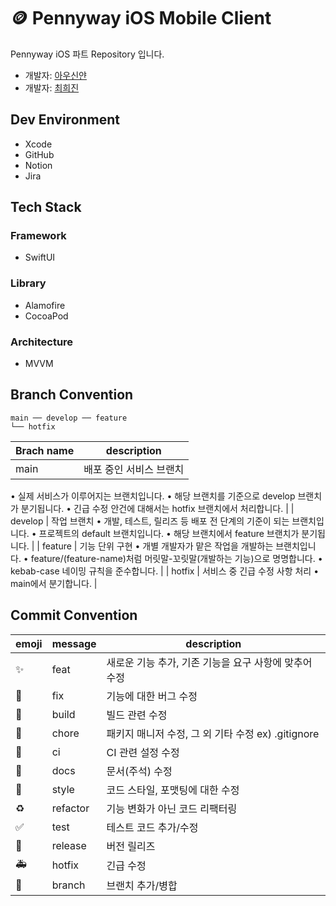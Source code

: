 # 🪙 Pennyway iOS Mobile Client

Pennyway iOS 파트 Repository 입니다.

- 개발자: [아우신얀](https://github.com/yanni13)
- 개발자: [최희진](https://github.com/heejinnn)

## Dev Environment
- Xcode
- GitHub
- Notion
- Jira

## Tech Stack

### Framework
- SwiftUI

### Library

- Alamofire
- CocoaPod

### Architecture
- MVVM



## Branch Convention

```
main ── develop ── feature
└── hotfix
```

| Brach name | description |
| --- | --- |
| main | 배포 중인 서비스 브랜치
• 실제 서비스가 이루어지는 브랜치입니다.
• 해당 브랜치를 기준으로 develop 브랜치가 분기됩니다.
• 긴급 수정 안건에 대해서는 hotfix 브랜치에서 처리합니다. |
| develop | 작업 브랜치
• 개발, 테스트, 릴리즈 등 배포 전 단계의 기준이 되는 브랜치입니다.
• 프로젝트의 default 브랜치입니다.
• 해당 브랜치에서 feature 브랜치가 분기됩니다. |
| feature | 기능 단위 구현
• 개별 개발자가 맡은 작업을 개발하는 브랜치입니다.
• feature/(feature-name)처럼 머릿말-꼬릿말(개발하는 기능)으로 명명합니다.
• kebab-case 네이밍 규칙을 준수합니다. |
| hotfix | 서비스 중 긴급 수정 사항 처리
• main에서 분기합니다. |


## Commit Convention

| emoji | message | description |
| --- | --- | --- |
| :sparkles: | feat | 새로운 기능 추가, 기존 기능을 요구 사항에 맞추어 수정 |
| :bug: | fix | 기능에 대한 버그 수정 |
| :green_heart: | build | 빌드 관련 수정 |
| :pushpin: | chore | 패키지 매니저 수정, 그 외 기타 수정 ex) .gitignore |
| :construction_worker: | ci | CI 관련 설정 수정 |
| :closed_book: | docs | 문서(주석) 수정 |
| :art: | style | 코드 스타일, 포맷팅에 대한 수정 |
| :recycle: | refactor | 기능 변화가 아닌 코드 리팩터링 |
| :white_check_mark: | test | 테스트 코드 추가/수정 |
| :bookmark: | release | 버전 릴리즈 |
| :ambulance: | hotfix | 긴급 수정 |
| :twisted_rightwards_arrows: | branch | 브랜치 추가/병합 |

